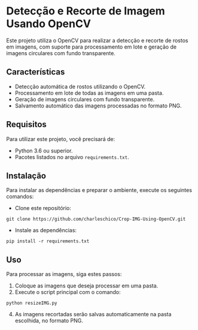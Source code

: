 # Detecção e Recorte de Imagem Usando OpenCV

Este projeto utiliza o OpenCV para realizar a detecção e recorte de rostos em imagens, com suporte para processamento em lote e geração de imagens circulares com fundo transparente.

## Características
- Detecção automática de rostos utilizando o OpenCV.
- Processamento em lote de todas as imagens em uma pasta.
- Geração de imagens circulares com fundo transparente.
- Salvamento automático das imagens processadas no formato PNG.

## Requisitos
Para utilizar este projeto, você precisará de:
- Python 3.6 ou superior.
- Pacotes listados no arquivo `requirements.txt`.

## Instalação
Para instalar as dependências e preparar o ambiente, execute os seguintes comandos:

- Clone este repositório:
```
git clone https://github.com/charleschico/Crop-IMG-Using-OpenCV.git
```
- Instale as dependências:
```
pip install -r requirements.txt
```

## Uso
Para processar as imagens, siga estes passos:
1. Coloque as imagens que deseja processar em uma pasta.
2. Execute o script principal com o comando:
```
python resizeIMG.py
```
4. As imagens recortadas serão salvas automaticamente na pasta escolhida, no formato PNG.


